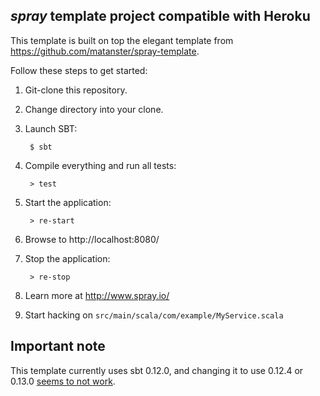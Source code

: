 ## _spray_ template project compatible with Heroku

This template is built on top the elegant template from https://github.com/matanster/spray-template.

Follow these steps to get started:

1. Git-clone this repository.

2. Change directory into your clone.

3. Launch SBT:

        $ sbt

4. Compile everything and run all tests:

        > test

5. Start the application:

        > re-start

6. Browse to http://localhost:8080/

7. Stop the application:

        > re-stop

8. Learn more at http://www.spray.io/

9. Start hacking on `src/main/scala/com/example/MyService.scala`

## Important note
This template currently uses sbt 0.12.0, and changing it to use 0.12.4 or 0.13.0 [seems to not work](http://stackoverflow.com/questions/19998340/failing-to-include-com-typesafe-in-build-sbt-for-scala-and-spray-on-heroku).
